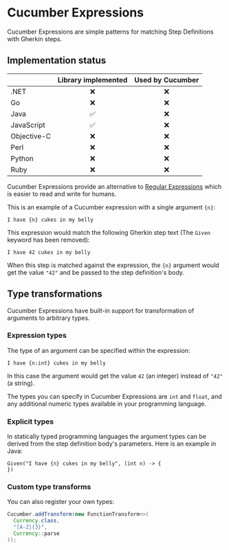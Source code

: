 # Cucumber Expressions

Cucumber Expressions are simple patterns for matching Step Definitions with
Gherkin steps.

## Implementation status

|               | Library implemented | Used by Cucumber |
|     :---      |         :---:       |      :---:       |
| .NET          |           ❌        |        ❌        |
| Go            |           ❌        |        ❌        |
| Java          |           ✅        |        ❌        |
| JavaScript    |           ✅        |        ❌        |
| Objective-C   |           ❌        |        ❌        |
| Perl          |           ❌        |        ❌        |
| Python        |           ❌        |        ❌        |
| Ruby          |           ❌        |        ❌        |

Cucumber Expressions provide an alternative to [Regular Expressions](https://en.wikipedia.org/wiki/Regular_expression)
which is easier to read and write for humans.

This is an example of a Cucumber expression with a single argument `{n}`:

    I have {n} cukes in my belly

This expression would match the following Gherkin step text (The `Given ` keyword has been removed):

    I have 42 cukes in my belly

When this step is matched against the expression, the `{n}` argument would get the
value `"42"` and be passed to the step definition's body.

## Type transformations

Cucumber Expressions have built-in support for transformation of arguments to
arbitrary types.

### Expression types

The type of an argument can be specified within the expression:

    I have {n:int} cukes in my belly

In this case the argument would get the value `42` (an integer) instead of `"42"`
(a string).

The types you can specify in Cucumber Expressions are `int` and `float`, and any
additional numeric types available in your programming language.

### Explicit types

In statically typed programming languages the argument types can be derived
from the step definition body's parameters. Here is an example in Java:

```
Given("I have {n} cukes in my belly", (int n) -> {
})
```

### Custom type transforms

You can also register your own types:

```java
Cucumber.addTransform(new FunctionTransform<>(
  Currency.class,
  "[A-Z]{3}",
  Currency::parse
));
```
